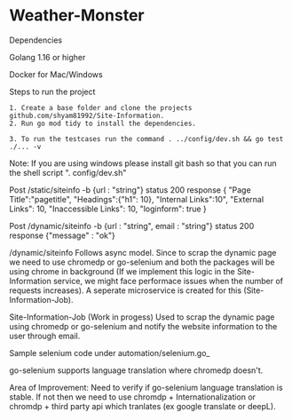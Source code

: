 # Weather-Monster


Dependencies

Golang 1.16 or higher

Docker for Mac/Windows

Steps to run the project 

    1. Create a base folder and clone the projects github.com/shyam81992/Site-Information.
    2. Run go mod tidy to install the dependencies.
    
    3. To run the testcases run the command . ../config/dev.sh && go test ./... -v

Note: If you are using windows please install git bash so that you can run the shell script  ". config/dev.sh"


Post /static/siteinfo -b {url : "string"} 
status 200
response {
    "Page Title":"pagetitle",
    "Headings":{"h1": 10},
    "Internal Links":10",
    "External Links":     10,
	"Inaccessible Links": 10,
	"loginform": true
}

Post /dynamic/siteinfo -b {url : "string", email : "string"}  status 200 
response {"message" : "ok"}

/dynamic/siteinfo 
Follows async model. Since to scrap the dynamic page we need to use chromedp or go-selenium and both the packages will be using chrome in background (If we implement this logic in the Site-Information service, we might face performace issues when the number of requests increases). A seperate microservice is created for this (Site-Information-Job).

Site-Information-Job (Work in progess)
Used to scrap the dynamic page using chromedp or go-selenium and notify the website information to the user through email.

Sample selenium code under automation/selenium.go_

go-selenium supports language translation where chromedp doesn't. 

Area of Improvement:
Need to verify if go-selenium language translation is stable. If not then we need to use chromdp + Internationalization or chromdp + third party api which tranlates (ex google translate or deepL).


